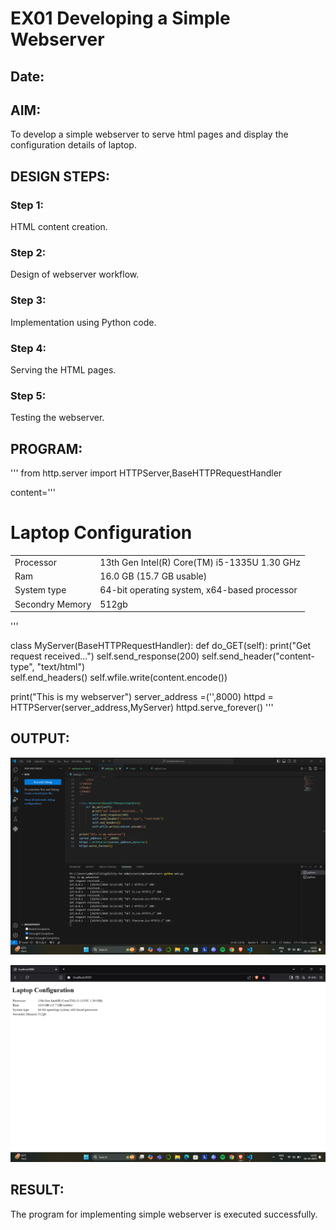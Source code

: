 # EX01 Developing a Simple Webserver
## Date:

## AIM:
To develop a simple webserver to serve html pages and display the configuration details of laptop.

## DESIGN STEPS:
### Step 1: 
HTML content creation.

### Step 2:
Design of webserver workflow.

### Step 3:
Implementation using Python code.

### Step 4:
Serving the HTML pages.

### Step 5:
Testing the webserver.

## PROGRAM:
'''
from http.server import HTTPServer,BaseHTTPRequestHandler

content='''
<!doctype html>
<html>
<head>
    <link rel="stylesheet" href="1.css">
</head>
<body>
<h1>Laptop Configuration</h1>
<table  >
    <tr>
        <td>Processor</td>
        <td>13th Gen Intel(R) Core(TM) i5-1335U   1.30 GHz</td>
    </tr>
    <tr>
        <td>Ram</td>
        <td>16.0 GB (15.7 GB usable)</td>
    </tr>
    <tr>
        <td>System type</td>
        <td>64-bit operating system, x64-based processor</td>
    </tr>
    <tr>
        <td>Secondry Memory</td>
        <td>512gb</td>
    </tr>
</table>
</body>
</html>
'''

class MyServer(BaseHTTPRequestHandler):
    def do_GET(self):
        print("Get request received...")
        self.send_response(200) 
        self.send_header("content-type", "text/html")       
        self.end_headers()
        self.wfile.write(content.encode())

print("This is my webserver") 
server_address =('',8000)
httpd = HTTPServer(server_address,MyServer)
httpd.serve_forever()
'''

## OUTPUT:
![alt text](<Screenshot (2).png>)

![alt text](<Screenshot (3).png>)


## RESULT:
The program for implementing simple webserver is executed successfully.

